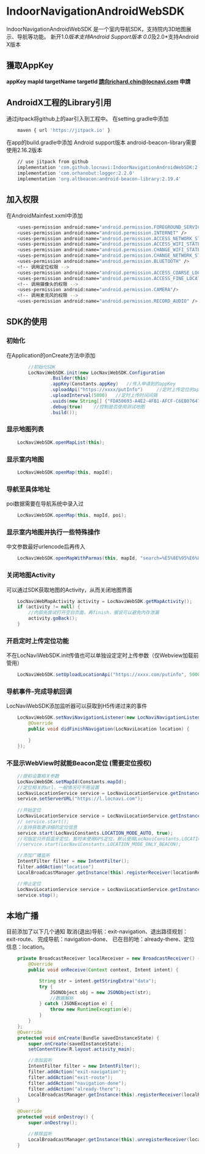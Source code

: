# IndoorNavigationAndroidWebSDK

IndoorNavigationAndroidWebSDK 是一个室内导航SDK，支持院内3D地图展示、导航等功能。
新开1.0*版本支持Android Support版本
0.0*及2.0*支持Android X版本

## 獲取AppKey

**appKey mapId targetName targetId 請向richard.chin@locnavi.com 申請**

## AndroidX工程的Library引用
通过jitpack将github上的aar引入到工程中。
在setting.gradle中添加
```bash
    maven { url 'https://jitpack.io' }
```

在app的build.gradle中添加
Android support版本 android-beacon-library需要使用2.16.2版本
```bash
    // use jitpack from github
    implementation 'com.github.locnavi:IndoorNavigationAndroidWebSDK:2.0.22'
    implementation 'com.orhanobut:logger:2.2.0'
    implementation 'org.altbeacon:android-beacon-library:2.19.4'
```


## 加入权限
在AndroidMainfest.xxml中添加
```bash
    <uses-permission android:name="android.permission.FOREGROUND_SERVICE"/>
    <uses-permission android:name="android.permission.INTERNET" />
    <uses-permission android:name="android.permission.ACCESS_NETWORK_STATE" />
    <uses-permission android:name="android.permission.ACCESS_WIFI_STATE" />
    <uses-permission android:name="android.permission.CHANGE_WIFI_STATE" />
    <uses-permission android:name="android.permission.CHANGE_NETWORK_STATE" />
    <uses-permission android:name="android.permission.BLUETOOTH" />
    <!-- 调用定位权限 -->
    <uses-permission android:name="android.permission.ACCESS_COARSE_LOCATION" />
    <uses-permission android:name="android.permission.ACCESS_FINE_LOCATION" />
    <!-- 调用摄像头的权限 -->
    <uses-permission android:name="android.permission.CAMERA"/>
    <!-- 调用麦克风的权限 -->
    <uses-permission android:name="android.permission.RECORD_AUDIO" />
```

## SDK的使用

### 初始化
在Application的onCreate方法中添加
```java
        //初始化SDK
        LocNaviWebSDK.init(new LocNaviWebSDK.Configuration
                .Builder(this)
                .appKey(Constants.appKey)   //传入申请到的appKey
                .uploadApi("https://xxxx/putInfo")     //定时上传定位的api地址
                .uploadInterval(5000)   //定时上传时间间隔
                .uuids(new String[] {"FDA50693-A4E2-4FB1-AFCF-C6EB07647825"}) //设置蓝牙扫描的uuid
                .debug(true)    //控制是否使用测试地图
                .build());
```

### 显示地图列表
```java
    LocNaviWebSDK.openMapList(this);
```

### 显示室内地图
```java
    LocNaviWebSDK.openMap(this, mapId);
```

### 导航至具体地址
poi数据需要在导航系统中录入过
```java
    LocNaviWebSDK.openMap(this, mapId, poi);
```

### 显示室内地图并执行一些特殊操作
中文参数最好urlencode后再传入
```java
    LocNaviWebSDK.openMapWithParmas(this, mapId, "search=%E5%8E%95%E6%89%80&k=1,2,3");
```

### 关闭地图Activity
可以通过SDK获取地图的Activity，从而关闭地图界面
```java
    LocNaviWebMapActivity activity = LocNaviWebSDK.getMapActivity();
    if (activity != null) {
        //内部先尝试打开空白页面，再finish，据说可以避免内存泄漏
        activity.goBack();
    }
```

### 开启定时上传定位功能
不在LocNaviWebSDK.init传值也可以单独设定定时上传参数（仅Webview加载前管用）
```java
    LocNaviWebSDK.setUploadLocationApi("https://xxxx.com/putinfo", 5000);
```

### 导航事件-完成导航回调
LocNaviWebSDK添加监听器可以获取到H5传递过来的事件
```java
    LocNaviWebSDK.setNaviNavigationListener(new LocNaviNavigationListener() {
        @Override
        public void didFinishNavigation(LocNaviLocation location) {
                
        }
    });
```

### 不显示WebView时就能Beacon定位 (需要定位授权)
```java
    //提前设置相关参数
    LocNaviWebSDK.setMapId(Constants.mapId);
    //定位相关的url，一般情况可不用设置
    LocNaviLocationService service = LocNaviLocationService.getInstanceForApplication(this);
    service.setServerURL("https://l.locnavi.com");
    
    //开始定位
    LocNaviLocationService service = LocNaviLocationService.getInstanceForApplication(this);
    // service.start();
    //支持获取更详细的定位信息
    service.start(LocNaviConstants.LOCATION_MODE_AUTO, true);
    //可指定只开启蓝牙定位，暂时未使用GPS定位，默认使用LocNaviConstants.LOCATION_MODE_AUTO
    //service.start(LocNaviConstants.LOCATION_MODE_ONLY_BEACON);

    //添加广播监听
    IntentFilter filter = new IntentFilter();
    filter.addAction("location")
    LocalBroadcastManager.getInstance(this).registerReceiver(locationReceiver, filter);

    //停止定位
    LocNaviLocationService service = LocNaviLocationService.getInstanceForApplication(this);
    service.stop();
```


## 本地广播
目前添加了以下几个通知 取消(退出)导航：exit-navigation、退出路径规划：exit-route、 完成导航：navigation-done、 已在目的地：already-there、定位信息：location。
```java
    private BroadcastReceiver localReceiver = new BroadcastReceiver() {
        @Override
        public void onReceive(Context context, Intent intent) {

            String str = intent.getStringExtra("data");
            try {
                JSONObject obj = new JSONObject(str);
                //数据解析
            } catch (JSONException e) {
                throw new RuntimeException(e);
            }
        }
    };
    @Override
    protected void onCreate(Bundle savedInstanceState) {
        super.onCreate(savedInstanceState);
        setContentView(R.layout.activity_main);

        //添加监听
        IntentFilter filter = new IntentFilter();
        filter.addAction("exit-navigation");
        filter.addAction("exit-route");
        filter.addAction("navigation-done");
        filter.addAction("already-there");
        LocalBroadcastManager.getInstance(this).registerReceiver(localReceiver, filter);
    }

    @Override
    protected void onDestroy() {
        super.onDestroy();

        //移除监听
        LocalBroadcastManager.getInstance(this).unregisterReceiver(localReceiver);
    }
```
